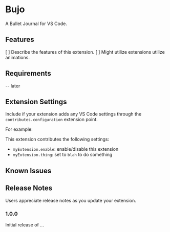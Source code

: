 # Bujo

A Bullet Journal for VS Code.

## Features

[ ] Describe the features of this extension.
[ ] Might utilize extensions utilize animations.


## Requirements

-- later

## Extension Settings

Include if your extension adds any VS Code settings through the `contributes.configuration` extension point.

For example:

This extension contributes the following settings:

* `myExtension.enable`: enable/disable this extension
* `myExtension.thing`: set to `blah` to do something

## Known Issues

## Release Notes

Users appreciate release notes as you update your extension.

### 1.0.0

Initial release of ...
